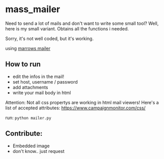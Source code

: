# mass_mailer

Need to send a lot of mails and don't want to write some small tool?
Well, here is my small variant. Obtains all the functions i needed.

Sorry, it's not well coded, but it's working.

using [marrows mailer](https://github.com/marrow/mailer)

## How to run

- edit the infos in the mail!
- set host, username / password
- add attachments 
- write your mail body in html



Attention:
Not all css propertys are working in html mail viewers!
Here's a list of accepted attributes: 
https://www.campaignmonitor.com/css/ 

run: `python mailer.py`

## Contribute:
- Embedded image
- don't know.. just request
